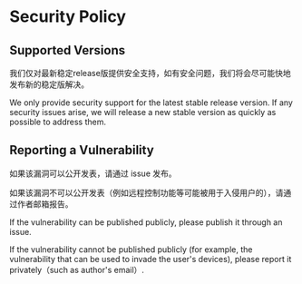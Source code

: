 # Security Policy

## Supported Versions

我们仅对最新稳定release版提供安全支持，如有安全问题，我们将会尽可能快地发布新的稳定版解决。

We only provide security support for the latest stable release version. If any security issues arise, we will release a new stable version as quickly as possible to address them.

## Reporting a Vulnerability

如果该漏洞可以公开发表，请通过 issue 发布。

如果该漏洞不可以公开发表（例如远程控制功能等可能被用于入侵用户的），请通过作者邮箱报告。

If the vulnerability can be published publicly, please publish it through an issue.

If the vulnerability cannot be published publicly (for example, the vulnerability that can be used to invade the user's devices), please report it privately（such as author's email）.
